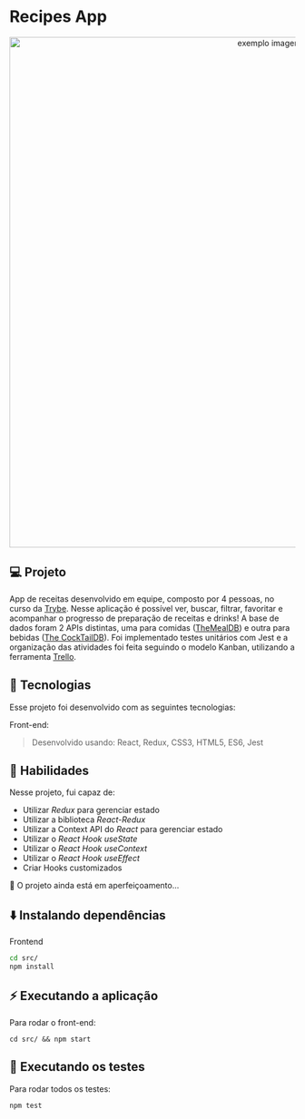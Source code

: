 # Recipes App
<p align="center">
 <img width="900" src="https://github.com/thiagodanobrega/recipes-app/blob/main/recipe.gif?raw=true" alt="exemplo imagem" >
</p>

## 💻 Projeto

App de receitas desenvolvido em equipe, composto por 4 pessoas, no curso da [Trybe](https://www.betrybe.com/). Nesse aplicação é possível ver, buscar, filtrar, favoritar e acompanhar o progresso de preparação de receitas e drinks! A base de dados foram 2 APIs distintas, uma para comidas ([TheMealDB](https://www.themealdb.com/)) e outra para bebidas ([The CockTailDB](https://www.thecocktaildb.com/api.php)). Foi implementado testes unitários com Jest e a organização das atividades foi feita seguindo o modelo Kanban, utilizando a ferramenta [Trello](https://trello.com/).

## 🚀 Tecnologias
Esse projeto foi desenvolvido com as seguintes tecnologias:

Front-end:
> Desenvolvido usando: React, Redux, CSS3, HTML5, ES6, Jest

## 📌 Habilidades

Nesse projeto, fui capaz de:

- Utilizar _Redux_ para gerenciar estado
- Utilizar a biblioteca _React-Redux_
- Utilizar a Context API do _React_ para gerenciar estado
- Utilizar o _React Hook useState_
- Utilizar o _React Hook useContext_
- Utilizar o _React Hook useEffect_
- Criar Hooks customizados


📝 O projeto ainda está em aperfeiçoamento...


## ⬇️ Instalando dependências

Frontend

  ```bash
  cd src/
  npm install
  ``` 

## ⚡ Executando a aplicação

Para rodar o front-end:

  ```
  cd src/ && npm start
  ```

## 🧪 Executando os testes

Para rodar todos os testes:

  ```
  npm test
  ```
  